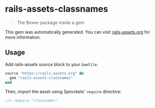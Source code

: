 # rails-assets-classnames

> The Bower package inside a gem

This gem was automatically generated. You can visit [rails-assets.org](https://rails-assets.org) for more information.

## Usage

Add rails-assets source block to your `Gemfile`:

```ruby
source "https://rails-assets.org" do
  gem "rails-assets-classnames"
end

```

Then, import the asset using Sprockets’ `require` directive:

```js
//= require "classnames"
```
